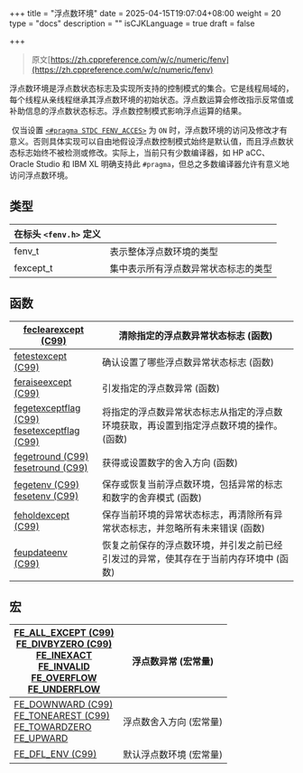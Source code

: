 +++
title = "浮点数环境"
date = 2025-04-15T19:07:04+08:00
weight = 20
type = "docs"
description = ""
isCJKLanguage = true
draft = false

+++

> 原文[https://zh.cppreference.com/w/c/numeric/fenv](https://zh.cppreference.com/w/c/numeric/fenv)

​	浮点数环境是浮点数状态标志及实现所支持的控制模式的集合。它是线程局域的，每个线程从亲线程继承其浮点数环境的初始状态。浮点数运算会修改指示反常值或补助信息的浮点数状态标志。浮点数控制模式影响浮点运算的结果。

​	仅当设置 [`<#pragma STDC FENV_ACCES>`](https://zh.cppreference.com/w/cpp/preprocessor/impl) 为 `ON` 时，浮点数环境的访问及修改才有意义。否则具体实现可以自由地假设浮点数控制模式始终是默认值，而且浮点数状态标志始终不被检测或修改。实际上，当前只有少数编译器，如 HP aCC、 Oracle Studio 和 IBM XL 明确支持此 `#pragma`，但总之多数编译器允许有意义地访问浮点数环境。

## 类型

| 在标头 `<fenv.h>` 定义 |                                      |
| ------------------------ | ------------------------------------ |
| fenv_t                   | 表示整体浮点数环境的类型             |
| fexcept_t                | 集中表示所有浮点数异常状态标志的类型 |

## 函数

| [feclearexcept (C99)<br />](https://zh.cppreference.com/w/c/numeric/fenv/feclearexcept) | 清除指定的浮点数异常状态标志 (函数)                          |
| ------------------------------------------------------------ | ------------------------------------------------------------ |
| [fetestexcept (C99)<br />](https://zh.cppreference.com/w/c/numeric/fenv/fetestexcept) | 确认设置了哪些浮点数异常状态标志 (函数)                      |
| [feraiseexcept (C99)<br />](https://zh.cppreference.com/w/c/numeric/fenv/feraiseexcept) | 引发指定的浮点数异常 (函数)                                  |
| [fegetexceptflag (C99)<br />fesetexceptflag (C99)<br />](https://zh.cppreference.com/w/c/numeric/fenv/feexceptflag) | 将指定的浮点数异常状态标志从指定的浮点数环境获取，再设置到指定浮点数环境的操作。 (函数) |
| [fegetround (C99)<br />fesetround (C99)<br />](https://zh.cppreference.com/w/c/numeric/fenv/feround) | 获得或设置数字的舍入方向 (函数)                              |
| [fegetenv (C99)<br />fesetenv (C99)<br />](https://zh.cppreference.com/w/c/numeric/fenv/feenv) | 保存或恢复当前浮点数环境，包括异常的标志和数字的舍弃模式 (函数) |
| [feholdexcept (C99)<br />](https://zh.cppreference.com/w/c/numeric/fenv/feholdexcept) | 保存当前环境的异常状态标志，再清除所有异常状态标志，并忽略所有未来错误 (函数) |
| [feupdateenv (C99)<br />](https://zh.cppreference.com/w/c/numeric/fenv/feupdateenv) | 恢复之前保存的浮点数环境，并引发之前已经引发过的异常，使其存在于当前内存环境中 (函数) |

## 宏

| [FE_ALL_EXCEPT (C99)<br />FE_DIVBYZERO (C99)<br />FE_INEXACT<br />FE_INVALID<br />FE_OVERFLOW<br />FE_UNDERFLOW<br />](https://zh.cppreference.com/w/c/numeric/fenv/FE_exceptions) | 浮点数异常 (宏常量)     |
| ------------------------------------------------------------ | ----------------------- |
| [FE_DOWNWARD (C99)<br />FE_TONEAREST (C99)<br />FE_TOWARDZERO<br />FE_UPWARD<br />](https://zh.cppreference.com/w/c/numeric/fenv/FE_round) | 浮点数舍入方向 (宏常量) |
| [FE_DFL_ENV (C99)<br />](https://zh.cppreference.com/w/c/numeric/fenv/FE_DFL_ENV) | 默认浮点数环境 (宏常量) |